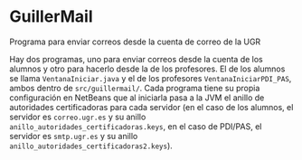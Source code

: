 # GuillerMail
Programa para enviar correos desde la cuenta de correo de la UGR

Hay dos programas, uno para enviar correos desde la cuenta de los alumnos y otro para hacerlo desde la de los profesores.
El de los alumnos se llama `VentanaIniciar.java` y el de los profesores `VentanaIniciarPDI_PAS`, ambos dentro de `src/guillermail/`.
Cada programa tiene su propia configuración en NetBeans que al iniciarla pasa a la JVM el anillo de autoridades certificadoras para cada servidor (en el caso de los alumnos, el servidor es `correo.ugr.es` y su anillo `anillo_autoridades_certificadoras.keys`, en el caso de PDI/PAS, el servidor es `smtp.ugr.es` y su anillo `anillo_autoridades_certificadoras2.keys`).

